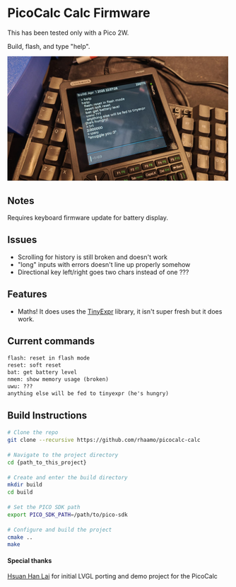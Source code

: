 # PicoCalc Calc Firmware

This has been tested only with a Pico 2W.

Build, flash, and type "help".

<img src="https://raw.githubusercontent.com/rhaamo/PicoCALC-CALC/refs/heads/main/hw.jpg" width="500">

## Notes

Requires keyboard firmware update for battery display.

## Issues

- Scrolling for history is still broken and doesn't work
- "long" inputs with errors doesn't line up properly somehow
- Directional key left/right goes two chars instead of one ???

## Features
- Maths! It does uses the [TinyExpr](https://github.com/codeplea/tinyexpr) library, it isn't super fresh but it does work.

## Current commands

```
flash: reset in flash mode
reset: soft reset
bat: get battery level
nmem: show memory usage (broken)
uwu: ???
anything else will be fed to tinyexpr (he's hungry)
```

## Build Instructions
```bash
# Clone the repo
git clone --recursive https://github.com/rhaamo/picocalc-calc

# Navigate to the project directory
cd {path_to_this_project}

# Create and enter the build directory
mkdir build
cd build

# Set the PICO SDK path
export PICO_SDK_PATH=/path/to/pico-sdk

# Configure and build the project
cmake ..
make
```

#### Special thanks
[Hsuan Han Lai](https://github.com/adwuard) for initial LVGL porting and demo project for the PicoCalc 
